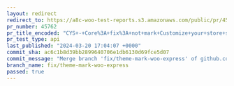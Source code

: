 ```yaml
---
layout: redirect
redirect_to: https://a8c-woo-test-reports.s3.amazonaws.com/public/pr/45762/api/index.html
pr_number: 45762
pr_title_encoded: "CYS+-+Core%3A+fix%3A+not+mark+Customize+your+store+step+as+completed+when+the+user+switches+theme"
pr_test_type: api
last_published: "2024-03-20 17:04:07 +0000"
commit_sha: ac6c1b8d39bb2899640706e1db6130d69fce5d07
commit_message: "Merge branch 'fix/theme-mark-woo-express' of github.com:woocommerce/w…"
branch_name: fix/theme-mark-woo-express
passed: true
---
```

